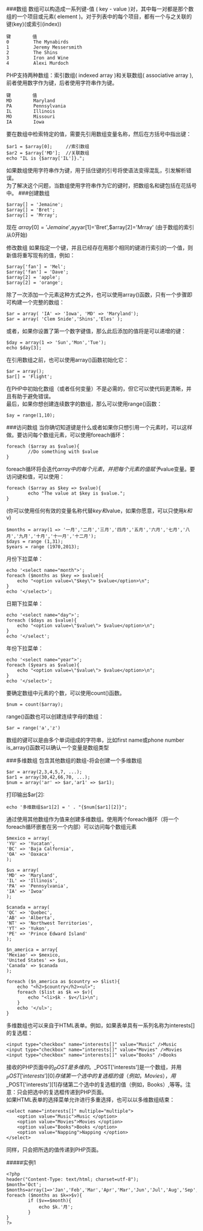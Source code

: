 ###数组
数组可以构造成一系列键-值 ( key - value )对，其中每一对都是那个数组的一个项目或元素( element )。对于列表中的每个项目，都有一个与之关联的键(key)(或索引(index))

    键        值
    0         The Mynabirds
    1         Jeremy Messersmith
    2         The Shins
    3         Iron and Wine
    4         Alexi Murdoch

PHP支持两种数组：索引数组( indexed array )和关联数组( associative array ),前者使用数字作为键，后者使用字符串作为键。

    键        值
    MD        Maryland
    PA        Pennsylvania
    IL        Illinois
    MO        Missouri
    IA        Iowa

要在数组中检索特定的值，需要先引用数组变量名称，然后在方括号中指出键：

    $ar1 = $array[0];     //索引数组
    $ar2 = $array['MD'];  //关联数组
    echo "IL is {$array['IL']}.";

如果数组使用字符串作为键，用于括住键的引号将使语法变得混乱，引发解析错误。    
为了解决这个问题，当数组使用字符串作为它的键时，把数组名和键包括在花括号中。
###创建数组

    $array[] = 'Jemaine';
    $array[] = 'Bret';
    $array[] = 'Mrray';

现在 $array[0]='Jemaine',$ayyar[1]='Bret',$array[2]='Mrray' (由于数组的索引从0开始)

修改数组
如果指定一个键，并且已经存在用那个相同的键进行索引的一个值，则新值将重写现有的值，例如：

    $array['fan'] = 'Mel';
	$array['fan'] = 'Dave';
	$array[2] = 'apple';
	$array[2] = 'orange';

除了一次添加一个元素这种方式之外，也可以使用array()函数，只有一个步骤即可构建一个完整的数组：

	$ar = array( 'IA' => 'Iowa', 'MD' => 'Maryland');
	$ar = array( 'Clem Snide','Shins','Eles' );

或者，如果你设置了第一个数字键值，那么此后添加的值将是可以递增的键：

	$day = array(1 => 'Sun','Mon','Tue');
	echo $day[3];

在引用数组之前，也可以使用array()函数初始化它：

	$ar = array();
	$ar[] = 'Flight';

在PHP中初始化数组（或者任何变量）不是必需的，但它可以使代码更清晰，并且有助于避免错误。            
最后，如果你想创建连续数字的数组，那么可以使用range()函数：        

	$ay = range(1,10);

###访问数组
当你确切知道键是什么或者如果你只想引用一个元素时，可以这样做。要访问每个数组元素，可以使用foreach循环：

	foreach ($array as $value){
			//Do something with $value
	}
foreach循环将会迭代$array中的每个元素，并把每个元素的值赋予$value变量。要访问键和值，可以使用：

	foreach ($array as $key => $value){
			echo "The value at $key is $value.";
	}

(你可以使用任何有效的变量名称代替$key和$value，如果你愿意，可以只使用$k和$v)

	$months = array(1 => '一月','二月','三月','四月','五月','六月','七月','八月','九月','十月','十一月','十二月');
	$days = range (1,31);
	$years = range (1970,2013);
	
月份下拉菜单：
	
	echo '<select name="month">';
	foreach ($months as $key => $value){
		echo "<option value=\"$key\"> $value</option>\n";
	}
	echo '</select>';
	
日期下拉菜单：
	
	echo '<select name="day">';
	foreach ($days as $value){
		echo "<option value=\"$value\"> $value</option>\n";
	}
	echo '</select';
	
年份下拉菜单：
	
	echo '<select name="year">';
	foreach ($years as $value){
		echo "<option value=\"$value\"> $value</option>\n";
	}
	echo '</select>';

要确定数组中元素的个数，可以使用count()函数。

	$num = count($array);

range()函数也可以创建连续字母的数组：

	$ar = range('a','z')

数组的键可以是由多个单词组成的字符串，比如first name或phone number
is_array()函数可以确认一个变量是数组类型

###多维数组
包含其他数组的数组-将会创建一个多维数组

	$ar = array(2,3,4,5,7, ...);
	$ar1 = array(30,42,66,70, ...);
	$num = array('ar' => $ar,'ar1' => $ar1);

打印输出$ar[2]:

	echo '多维数组$ar1[2] = ' . "{$num[$ar1][2]}";
	
通过使用其他数组作为值来创建多维数组。使用两个foreach循环（将一个foreach循环嵌套在另一个内部）可以访问每个数组元素

	$mexico = array(
	'YU' => 'Yucatan',
	'BC' => 'Baja Calfornia',
	'OA' => 'Oaxaca'
	);
	
	$us = array(
	'MD' => 'Maryland',
	'IL' => 'Illinois',
	'PA' => 'Pennsylvania',
	'IA' => 'Iwoa'
	);
	
	$canada = array(
	'QC' => 'Quebec',
	'AB' => 'Alberta',
	'NT' => 'Northwest Territories',
	'YT' => 'Yukon',
	'PE' => 'Prince Edward Island'
	);
	
	$n_america = array{
	'Mexiao' => $mexico,
	'United States' => $us,
	'Canada' => $canada
	);
	
	foreach ($n_america as $country => $list){
		echo "<h2>$country</h2><ul>";
		foreach ($list as $k => $v){
			echo "<li>$k - $v</li>\n";
		}
		echo '</ul>';
	}

多维数组也可以来自于HTML表单。例如，如果表单具有一系列名称为interests[]的复选框：

	<input type="checkbox" name="interests[]" value="Music" />Music
	<input type="checkbox" name="interests[]" value="Movies" />Movies
	<input type="checkbox" name="interests[]" value="Books" />Books
	
接收的PHP页面中的$_POST是多维的。$_POST['interests']是一个数组，并用$_POST['interests'][0]存储第一个选中的复选框的值（例如，Movies），用$_POST['interests'][1]存储第二个选中的复选框的值（例如，Books）,等等。注意：只会把选中的复选框传递到PHP页面。    
如果HTML表单的选择菜单允许进行多重选择，也可以以多维数组结束：

	<select name="interests[]" multiple="multiple">
		<option value="Music">Music </option>
		<option value="Movies">Movies </option>
		<option value="Books">Books </option>
		<option value="Napping">Napping </option>
	</select>

同样，只会把所选的值传递到PHP页面。


#####实例1

	<?php
	header("Content-Type: text/html; charset=utf-8");
	$month='Oct';
	$months=array(1=>'Jan','Feb','Mar','Apr','Mar','Jun','Jul','Aug','Sep','Oct','Nov','Dec');
	foreach ($months as $k=>$v){		
			if ($v==$month){
				echo $k.'月';
			}
	}
	?>

